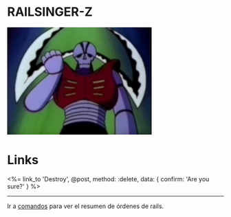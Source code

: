 
# RAILSINGER-Z

![](images/malo1.png)

# Links

<%= link_to 'Destroy',  @post,  method: :delete, data: { confirm: 'Are you sure?' } %>

---

Ir a [comandos](99-commands.md) para ver el resumen de órdenes de rails.
